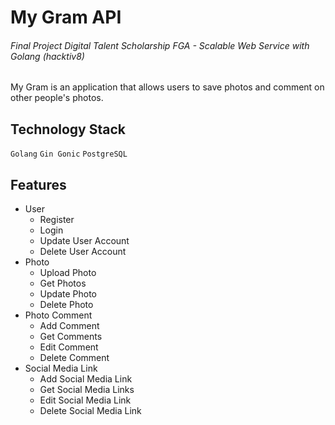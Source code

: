 # My Gram API
###### Final Project Digital Talent Scholarship FGA - Scalable Web Service with Golang (hacktiv8)

My Gram is an application that allows users to save photos and comment on other people's photos.

## Technology Stack
`Golang` `Gin Gonic` `PostgreSQL`  

## Features
- User
    - Register
    - Login
    - Update User Account
    - Delete User Account
- Photo
    - Upload Photo
    - Get Photos
    - Update Photo
    - Delete Photo
- Photo Comment
    - Add Comment
    - Get Comments
    - Edit Comment
    - Delete Comment
- Social Media Link
    - Add Social Media Link
    - Get Social Media Links
    - Edit Social Media Link
    - Delete Social Media Link
